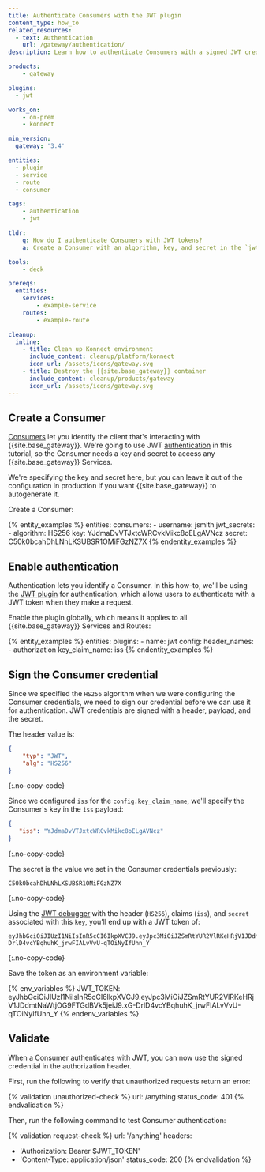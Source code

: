 ```yaml
---
title: Authenticate Consumers with the JWT plugin
content_type: how_to
related_resources:
  - text: Authentication
    url: /gateway/authentication/
description: Learn how to authenticate Consumers with a signed JWT credential.

products:
    - gateway

plugins:
  - jwt

works_on:
    - on-prem
    - konnect

min_version:
  gateway: '3.4'

entities: 
  - plugin
  - service
  - route
  - consumer

tags:
    - authentication
    - jwt

tldr:
    q: How do I authenticate Consumers with JWT tokens?
    a: Create a Consumer with an algorithm, key, and secret in the `jwt_secrets` configuration. Enable the JWT plugin globally, and authenticate with the signed Consumer credentials.

tools:
    - deck

prereqs:
  entities:
    services:
        - example-service
    routes:
        - example-route

cleanup:
  inline:
    - title: Clean up Konnect environment
      include_content: cleanup/platform/konnect
      icon_url: /assets/icons/gateway.svg
    - title: Destroy the {{site.base_gateway}} container
      include_content: cleanup/products/gateway
      icon_url: /assets/icons/gateway.svg
---
```


## Create a Consumer

[Consumers](/gateway/entities/consumer/) let you identify the client that's interacting with {{site.base_gateway}}.
We're going to use JWT [authentication](/gateway/authentication/) in this tutorial, so the Consumer needs a key and secret to access any {{site.base_gateway}} Services. 

We're specifying the key and secret here, but you can leave it out of the configuration in production if you want {{site.base_gateway}} to autogenerate it. 

Create a Consumer:

{% entity_examples %}
entities:
  consumers:
    - username: jsmith
      jwt_secrets:
         - algorithm: HS256
           key: YJdmaDvVTJxtcWRCvkMikc8oELgAVNcz
           secret: C50k0bcahDhLNhLKSUBSR1OMiFGzNZ7X
{% endentity_examples %}

## Enable authentication

Authentication lets you identify a Consumer. In this how-to, we'll be using the [JWT plugin](/plugins/jwt/) for authentication, which allows users to authenticate with a JWT token when they make a request.

Enable the plugin globally, which means it applies to all {{site.base_gateway}} Services and Routes:

{% entity_examples %}
entities:
  plugins:
    - name: jwt
      config:
        header_names: 
        - authorization
        key_claim_name: iss
{% endentity_examples %}

## Sign the Consumer credential

Since we specified the `HS256` algorithm when we were configuring the Consumer credentials, we need to sign our credential before we can use it for authentication. JWT credentials are signed with a header, payload, and the secret.

The header value is:

```json
{
    "typ": "JWT",
    "alg": "HS256"
}
```
{:.no-copy-code}

Since we configured `iss` for the `config.key_claim_name`, we'll specify the Consumer's key in the `iss` payload:

```json
{
   "iss": "YJdmaDvVTJxtcWRCvkMikc8oELgAVNcz"
}
```
{:.no-copy-code}

The secret is the value we set in the Consumer credentials previously:
```
C50k0bcahDhLNhLKSUBSR1OMiFGzNZ7X
```
{:.no-copy-code}

Using the [JWT debugger](https://jwt.io) with the header (`HS256`), claims (`iss`), and `secret` associated with this `key`, you’ll end up with a JWT token of:

```
eyJhbGciOiJIUzI1NiIsInR5cCI6IkpXVCJ9.eyJpc3MiOiJZSmRtYUR2VlRKeHRjV1JDdmtNaWtjOG9FTGdBVk5jeiJ9.xG-DrlD4vcYBqhuhK_jrwFIALvVvU-qTOiNyIfUhn_Y
```
{:.no-copy-code}

Save the token as an environment variable:

{% env_variables %}
JWT_TOKEN: eyJhbGciOiJIUzI1NiIsInR5cCI6IkpXVCJ9.eyJpc3MiOiJZSmRtYUR2VlRKeHRjV1JDdmtNaWtjOG9FTGdBVk5jeiJ9.xG-DrlD4vcYBqhuhK_jrwFIALvVvU-qTOiNyIfUhn_Y
{% endenv_variables %}

## Validate

When a Consumer authenticates with JWT, you can now use the signed credential in the authorization header.

First, run the following to verify that unauthorized requests return an error:

<!--vale off-->
{% validation unauthorized-check %}
url: /anything
status_code: 401
{% endvalidation %}
<!--vale on-->

Then, run the following command to test Consumer authentication:

{% validation request-check %}
url: '/anything'
headers:
  - 'Authorization: Bearer $JWT_TOKEN'
  - 'Content-Type: application/json'
status_code: 200
{% endvalidation %}
